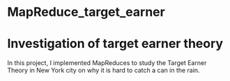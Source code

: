 # MapReduce_target_earner
# Investigation of target earner theory
In this project, I implemented MapReduces to study the Target Earner Theory in New York city on why it is hard to catch a can in the rain.

